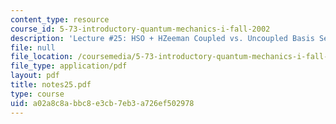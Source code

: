 ```yaml
---
content_type: resource
course_id: 5-73-introductory-quantum-mechanics-i-fall-2002
description: 'Lecture #25: HSO + HZeeman Coupled vs. Uncoupled Basis Sets'
file: null
file_location: /coursemedia/5-73-introductory-quantum-mechanics-i-fall-2002/a02a8c8abbc8e3cb7eb3a726ef502978_notes25.pdf
file_type: application/pdf
layout: pdf
title: notes25.pdf
type: course
uid: a02a8c8a-bbc8-e3cb-7eb3-a726ef502978
---
```

